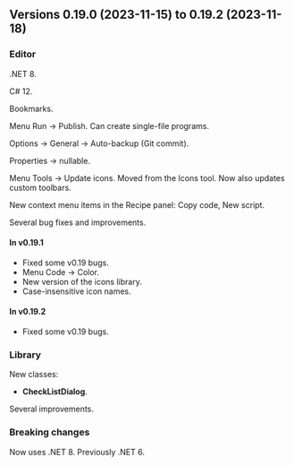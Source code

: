 ## Versions 0.19.0 (2023-11-15) to 0.19.2 (2023-11-18)

### Editor
.NET 8.

C# 12.

Bookmarks.

Menu Run -> Publish. Can create single-file programs.

Options -> General -> Auto-backup (Git commit).

Properties -> nullable.

Menu Tools -> Update icons. Moved from the Icons tool. Now also updates custom toolbars.

New context menu items in the Recipe panel: Copy code, New script.

Several bug fixes and improvements.

#### In v0.19.1
- Fixed some v0.19 bugs.
- Menu Code -> Color.
- New version of the icons library.
- Case-insensitive icon names.

#### In v0.19.2
- Fixed some v0.19 bugs.

### Library
New classes:
- **CheckListDialog**.

Several improvements.

### Breaking changes

Now uses .NET 8. Previously .NET 6.

